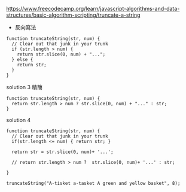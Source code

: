 https://www.freecodecamp.org/learn/javascript-algorithms-and-data-structures/basic-algorithm-scripting/truncate-a-string

* 反向寫法
```
function truncateString(str, num) {
  // Clear out that junk in your trunk
  if (str.length > num) {
    return str.slice(0, num) + "...";
  } else {
    return str;
  }
}
```

solution 3 精簡
```
function truncateString(str, num) {
  return str.length > num ? str.slice(0, num) + "..." : str;
}
```

solution 4 
```
function truncateString(str, num) {
  // Clear out that junk in your trunk
  if(str.length <= num) { return str; }

  return str = str.slice(0, num)+ '...';
  
  // return str.length > num ?  str.slice(0, num)+ '...' : str;
  
}

truncateString("A-tisket a-tasket A green and yellow basket", 8);
```